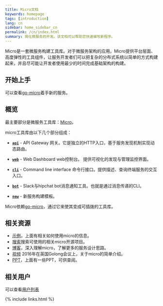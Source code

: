 ```yaml
---
title: Micro文档
keywords: homepage
tags: [introduction]
lang: cn
sidebar: home_sidebar_cn
permalink: /cn/index.html
summary: 简化微服务的开发。该文档可以帮助您快速编写新程序。
---
```


Micro是一套微服务构建工具库。对于微服务架构的应用，Micro提供平台层面、高度弹性的工具组件，让服务开发者们可以把复杂的分布式系统以简单的方式构建起来，并且尽可能让开发者使用最少的时间完成基础架构的构建。

## 开始上手

可以查看[go-micro](https://github.com/micro/go-micro)着手新的服务。

## 概览

最主要部分是微服务工具库：[Micro](https://github.com/micro/micro)。

micro工具库由以下几个部分组成：

- [**`api`**](api.html) - API Gateway 网关。它是独立的HTTP入口，基于服务发现机制实现动态路由。

- [**`web`**](web.html) - Web Dashboard web控制台。 提供可视化的发现与管理监控界面。

- [**`cli`**](cli.html) - Command line interface 命令行接口。提供描述、查询终端服务的交互入口。 

- [**`bot`**](bot.html) - Slack与hipchat bot消息通知工具。也就是通过消息传递的CLI。

- [**`new`**](new.html) - 新服务构建模板。

Micro依赖[go-micro](https://github.com/micro/go-micro)，通过它来使其变成可插拨的工具库。

## 相关资源

- [示例](https://github.com/micro/examples)，上面有相关如何使用micro的信息。
- [搜索](https://micro.mu/explore/)搜索可使用的相关micro开源项目。
- [博客](https://micro.mu/blog/)，深入理解micro，了解更多的服务设计思路。
- [视频](https://www.youtube.com/watch?v=xspaDovwk34) 2016年在英国Golong会议上，关于micro的简单介绍。
- [PPT](https://speakerdeck.com/asim)，上面有一些PPT，可供查阅。

## 相关用户

可以查看[用户列表](users.html)

{% include links.html %}

